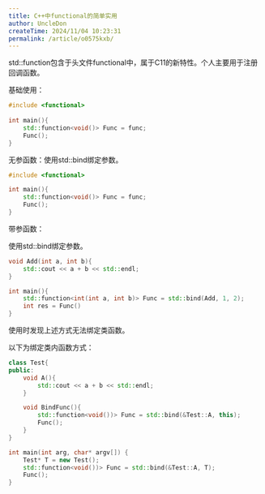 ```yaml
---
title: C++中functional的简单实用
author: UncleDon
createTime: 2024/11/04 10:23:31
permalink: /article/o0575kxb/
---
```

std::function包含于头文件functional中，属于C11的新特性。个人主要用于注册回调函数。

基础使用：

```C++
#include <functional>
 
int main(){
	std::function<void()> Func = func;
	Func();
}
```

无参函数：使用std::bind绑定参数。

```c++
#include <functional>

int main(){
	std::function<void()> Func = func;
	Func();
}
```

带参函数：

使用std::bind绑定参数。

```C++
void Add(int a, int b){
	std::cout << a + b << std::endl;
}

int main(){
	std::function<int(int a, int b)> Func = std::bind(Add, 1, 2);
	int res = Func()
} 
```

使用时发现上述方式无法绑定类函数。

以下为绑定类内函数方式：

```C++
class Test{
public:
  	void A(){
		std::cout << a + b << std::endl;
	}

   	void BindFunc(){
  		std::function<void())> Func = std::bind(&Test::A, this);
        Func();
   	}
}

int main(int arg, char* argv[]) {
    Test* T = new Test();
	std::function<void())> Func = std::bind(&Test::A, T);
    Func();
}
```

